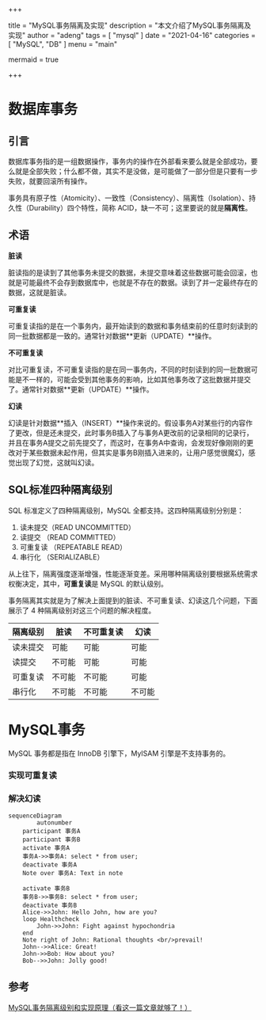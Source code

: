 +++

title = "MySQL事务隔离及实现"
description = "本文介绍了MySQL事务隔离及实现"
author = "adeng"
tags = [
    "mysql"
]
date = "2021-04-16"
categories = [
    "MySQL", "DB"
]
menu = "main"

mermaid = true

+++





# 数据库事务

## 引言

数据库事务指的是一组数据操作，事务内的操作在外部看来要么就是全部成功，要么就是全部失败；什么都不做，其实不是没做，是可能做了一部分但是只要有一步失败，就要回滚所有操作。

事务具有原子性（Atomicity）、一致性（Consistency）、隔离性（Isolation）、持久性（Durability）四个特性，简称 ACID，缺一不可；这里要说的就是**隔离性**。



## 术语

**脏读**

脏读指的是读到了其他事务未提交的数据，未提交意味着这些数据可能会回滚，也就是可能最终不会存到数据库中，也就是不存在的数据。读到了并一定最终存在的数据，这就是脏读。

**可重复读**

可重复读指的是在一个事务内，最开始读到的数据和事务结束前的任意时刻读到的同一批数据都是一致的。通常针对数据**更新（UPDATE）**操作。

**不可重复读**

对比可重复读，不可重复读指的是在同一事务内，不同的时刻读到的同一批数据可能是不一样的，可能会受到其他事务的影响，比如其他事务改了这批数据并提交了。通常针对数据**更新（UPDATE）**操作。

**幻读**

幻读是针对数据**插入（INSERT）**操作来说的。假设事务A对某些行的内容作了更改，但是还未提交，此时事务B插入了与事务A更改前的记录相同的记录行，并且在事务A提交之前先提交了，而这时，在事务A中查询，会发现好像刚刚的更改对于某些数据未起作用，但其实是事务B刚插入进来的，让用户感觉很魔幻，感觉出现了幻觉，这就叫幻读。



## SQL标准四种隔离级别

SQL 标准定义了四种隔离级别，MySQL 全都支持。这四种隔离级别分别是：

1. 读未提交（READ UNCOMMITTED）
2. 读提交 （READ COMMITTED）
3. 可重复读 （REPEATABLE READ）
4. 串行化 （SERIALIZABLE）

从上往下，隔离强度逐渐增强，性能逐渐变差。采用哪种隔离级别要根据系统需求权衡决定，其中，**可重复读**是 MySQL 的默认级别。

事务隔离其实就是为了解决上面提到的脏读、不可重复读、幻读这几个问题，下面展示了 4 种隔离级别对这三个问题的解决程度。



| 隔离级别 | 脏读   | 不可重复读 | 幻读   |
| -------- | ------ | ---------- | ------ |
| 读未提交 | 可能   | 可能       | 可能   |
| 读提交   | 不可能 | 可能       | 可能   |
| 可重复读 | 不可能 | 不可能     | 可能   |
| 串行化   | 不可能 | 不可能     | 不可能 |



# MySQL事务

MySQL 事务都是指在 InnoDB 引擎下，MyISAM 引擎是不支持事务的。









### 实现可重复读



### 解决幻读





```mermaid
sequenceDiagram
		autonumber
    participant 事务A
    participant 事务B
    activate 事务A
    事务A->>事务A: select * from user;
    deactivate 事务A
    Note over 事务A: Text in note
    
    activate 事务B
    事务B->>事务B: select * from user;
    deactivate 事务B
    Alice->>John: Hello John, how are you?
    loop Healthcheck
        John->>John: Fight against hypochondria
    end
    Note right of John: Rational thoughts <br/>prevail!
    John-->>Alice: Great!
    John->>Bob: How about you?
    Bob-->>John: Jolly good!
```





## 参考

[MySQL事务隔离级别和实现原理（看这一篇文章就够了！）](https://zhuanlan.zhihu.com/p/117476959)

